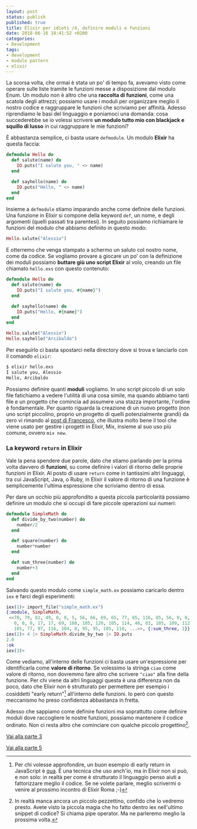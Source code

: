 ```yaml
---
layout: post
status: publish
published: true
title: Elixir per idioti /4, definire moduli e funzioni
date: 2018-06-16 18:41:52 +0200
categories:
- Development
tags:
- development
- module pattern
- elixir
---
```


La scorsa volta, che ormai è stata un po' di tempo fa, avevamo visto come operare sulle liste tramite le funzioni messe a disposizione dal modulo Enum. Un modulo non è altro che una **raccolta di funzioni**, come una scatola degli attrezzi; possiamo usare i moduli per organizzare meglio il nostro codice e raggruppare le funzioni che scriviamo per affinità. Adesso riprendiamo le basi del linguaggio e poniamoci una domanda: cosa succederebbe se io volessi scrivere **un modulo tutto mio con blackjack e squillo di lusso** in cui raggruppare le mie funzioni?

È abbastanza semplice, ci basta usare `defmodule`. Un modulo **Elixir** ha questa faccia:

```elixir
defmodule Hello do
  def salute(name) do
    IO.puts("I salute you, " <> name)
  end

  def sayhello(name) do
    IO.puts("Hello, " <> name)
  end
end
```

Insieme a `defmodule` stiamo imparando anche come definire delle funzioni. Una funzione in Elixir si compone della keyword `def`, un nome, e degli argomenti (quelli passati tra parentesi). In seguito possiamo richiamare le funzioni del modulo che abbiamo definito in questo modo:

```elixir
Hello.salute("Alessio")
```

E otterremo che venga stampato a schermo un saluto col nostro nome, come da codice. Se vogliamo provare a giocare un po' con la definizione dei moduli possiamo **buttare giù uno script Elixir** al volo, creando un file chiamato `hello.exs` con questo contenuto:

```elixir
defmodule Hello do
  def salute(name) do
    IO.puts("I salute you, #{name}")
  end

  def sayhello(name) do
    IO.puts("Hello, #{name}")
  end
end

Hello.salute("Alessio")
Hello.sayhello("Arcibaldo")
```

Per eseguirlo ci basta spostarci nella directory dove si trova e lanciarlo con il comando `elixir`:

```bash
$ elixir hello.exs
I salute you, Alessio
Hello, Arcibaldo
```

Possiamo definire quanti **moduli** vogliamo. In uno script piccolo di un solo file fatichiamo a vedere l'utilità di una cosa simile, ma quando abbiamo tanti file e un progetto che comincia ad assumere una stazza importante, l'ordine è fondamentale. Per quanto riguarda la creazione di un nuovo progetto (non uno script piccolino, proprio un progetto di quelli potenzialmente grandi) da zero vi rimando al [post di Francesco](http://francesco.codes/2018/05/11/come-configurare-un-primo-progetto-elixir-ed-effettivamente-e-semplicissimo/), che illustra molto bene il tool che viene usato per gestire i progetti in Elixir, Mix, insieme al suo uso più comune, ovvero `mix new`.

### La keyword `return` in Elixir
Vale la pena spendere due parole, dato che stiamo parlando per la prima volta davvero di **funzioni**, su come definire i valori di ritorno delle proprie funzioni in Elixir. Al posto di usare `return` come in tantissimi altri linguaggi, tra cui JavaScript, Java, o Ruby, in Elixir il valore di ritorno di una funzione è semplicemente l'ultima espressione che scriviamo dentro di essa.

Per dare un occhio più approfondito a questa piccola particolarità possiamo definire un modulo che si occupi di fare piccole operazioni sui numeri:

```elixir
defmodule SimpleMath do
  def divide_by_two(number) do
    number/2
  end

  def square(number) do
    number*number
  end

  def sum_three(number) do
    number+3
  end
end
```

Salvando questo modulo come `simple_math.ex` possiamo caricarlo dentro `iex` e farci degli esperimenti:

```elixir
iex(1)> import_file("simple_math.ex")
{:module, SimpleMath,
 <<70, 79, 82, 49, 0, 0, 5, 56, 66, 69, 65, 77, 65, 116, 85, 56, 0, 0, 0, 159,
   0, 0, 0, 17, 17, 69, 108, 105, 120, 105, 114, 46, 83, 105, 109, 112, 108,
   101, 77, 97, 116, 104, 8, 95, 95, 105, 110, ...>>, {:sum_three, 1}}
iex(2)> 4 |> SimpleMath.divide_by_two |> IO.puts
2.0
:ok
iex(3)>
```

Come vediamo, all'interno delle funzioni ci basta usare un'espressione per identificarla come **valore di ritorno**. Se volessimo la stringa `ciao` come valore di ritorno, non dovremmo fare altro che scrivere `"ciao"` alla fine della funzione. Per chi viene da altri linguaggi questa è una differenza non da poco, dato che Elixir non è strutturato per permettere per esempio i cosiddetti "early return"[^1] all'interno delle funzioni. Io però con questo meccanismo ho preso confidenza abbastanza in fretta.

Adesso che sappiamo come definire funzioni ma soprattutto come definire moduli dove raccogliere le nostre funzioni, possiamo mantenere il codice ordinato. Non ci resta altro che cominciare con qualche piccolo progettino[^2].

[Vai alla parte 3](http://dottorblaster.it/2018/02/elixir-for-dummies-3/)

[Vai alla parte 5](http://dottorblaster.it/2018/07/elixir-for-dummies-5/)

[^1]: Per chi volesse approfondire, un buon esempio di early return in JavaScript è [qua](http://blog.timoxley.com/post/47041269194/avoid-else-return-early). È una tecnica che uso anch'io, ma in Elixir non si può, e non solo: in realtà per come è strutturato il linguaggio penso aiuti a fattorizzare meglio il codice. Se ne volete parlare, meglio scrivermi o venire al prossimo incontro di Elixir Roma ;-)

[^2]: In realtà manca ancora un piccolo pezzettino, confido che lo vedremo presto. Avete visto la piccola magia che ho fatto dentro iex nell'ultimo snippet di codice? Si chiama pipe operator. Ma ne parleremo meglio la prossima volta.
